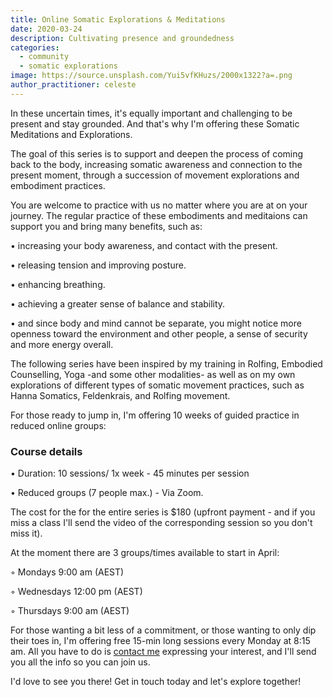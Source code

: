 ```yaml
---
title: Online Somatic Explorations & Meditations
date: 2020-03-24
description: Cultivating presence and groundedness 
categories:
  - community
  - somatic explorations
image: https://source.unsplash.com/Yui5vfKHuzs/2000x1322?a=.png
author_practitioner: celeste
---
```

In these uncertain times, it's equally important and challenging to be present and stay grounded. And that's why I'm offering these Somatic Meditations and Explorations.

The goal of this series is to support and deepen the process of coming back to the body, increasing somatic awareness
and connection to the present moment, through a succession of movement explorations and embodiment practices.

You are welcome to practice with us no matter where you are at on your journey. The regular practice of these embodiments and meditaions can support you and bring many
benefits, such as:

&bull; increasing your body awareness, and contact with the present.

&bull; releasing tension and improving posture.

&bull; enhancing breathing.

&bull; achieving a greater sense of balance and stability.

&bull; and since body and mind cannot be separate, you might notice more openness toward the environment and other
people, a sense of security and more energy overall.

The following series have been inspired by my training in Rolfing, Embodied Counselling, Yoga -and some other modalities- as well as on my own explorations of different types of somatic movement
practices, such as Hanna Somatics, Feldenkrais, and Rolfing movement.

For those ready to jump in, I'm offering 10 weeks of guided practice in reduced online groups:
### Course details

&bull; Duration: 10 sessions/ 1x week - 45 minutes per session

&bull; Reduced groups (7 people max.) - Via Zoom.

The cost for the for the entire series is $180 (upfront payment - and if you miss a class I'll send the video of the corresponding session so you don't miss it).


At the moment there are 3 groups/times available to start in April:

&#9702; Mondays 9:00 am (AEST) 

&#9702;  Wednesdays 12:00 pm (AEST)
 
&#9702;  Thursdays 9:00 am (AEST)

For those wanting a bit less of a commitment, or those wanting to only dip their toes in, I'm offering free 15-min long sessions every
Monday at 8:15 am. All you have to do is [contact me](/contact/) expressing your interest, and I'll send you all the info so you can join us. 

I'd love to see you there! Get in touch today and let's explore together!
